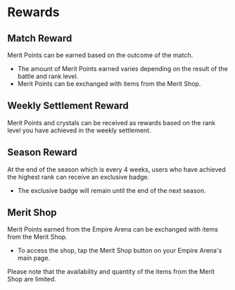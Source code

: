 # Rewards


## Match Reward

Merit Points can be earned based on the outcome of the match.
 - The amount of Merit Points earned varies depending on the result of the battle and rank level.
 - Merit Points can be exchanged with items from the Merit Shop.<br>


## Weekly Settlement Reward

Merit Points and crystals can be received as rewards based on the rank level you have achieved in the weekly settlement.<br>


## Season Reward

At the end of the season which is every 4 weeks, users who have achieved the highest rank can receive an exclusive badge.
 - The exclusive badge will remain until the end of the next season.<br>


## Merit Shop

Merit Points earned from the Empire Arena can be exchanged with items from the Merit Shop.
 - To access the shop, tap the Merit Shop button on your Empire Arena's main page.<br>

Please note that the availability and quantity of the items from the Merit Shop are limited.<br>

